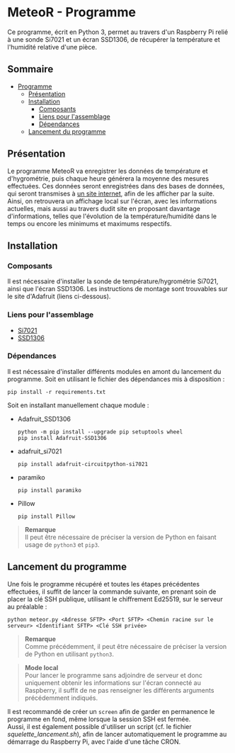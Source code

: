 # MeteoR - Programme
Ce programme, écrit en Python 3, permet au travers d'un Raspberry Pi
relié à une sonde Si7021 et un écran SSD1306, de récupérer la température et
l'humidité relative d'une pièce.

## **Sommaire**
- [Programme](#meteor---programme)
  - [Présentation](#présentation)
  - [Installation](#installation)
    - [Composants](#composants)
    - [Liens pour l'assemblage](#liens-pour-lassemblage)
    - [Dépendances](#dépendances)
  - [Lancement du programme](#lancement-du-programme)

## **Présentation**
Le programme MeteoR va enregistrer les données de température et d'hygrométrie,
puis chaque heure générera la moyenne des mesures effectuées. Ces données seront
enregistrées dans des bases de données, qui seront transmises à [un site
internet](https://github.com/LoicDblt/MeteoR-Site), afin de les afficher par la
suite.  
Ainsi, on retrouvera un affichage local sur l'écran, avec les informations
actuelles, mais aussi au travers dudit site en proposant davantage
d'informations, telles que l'évolution de la température/humidité dans le temps
ou encore les minimums et maximums respectifs.

## **Installation**
### Composants
Il est nécessaire d'installer la sonde de température/hygrométrie Si7021,
ainsi que l'écran SSD1306.
Les instructions de montage sont trouvables sur le site d'Adafruit (liens
ci-dessous).

### Liens pour l'assemblage
* [Si7021](https://learn.adafruit.com/adafruit-si7021-temperature-plus-humidity-sensor/assembly)
* [SSD1306](https://learn.adafruit.com/monochrome-oled-breakouts/wiring-128x64-oleds)

### Dépendances
Il est nécessaire d'installer différents modules en amont du lancement du
programme.
Soit en utilisant le fichier des dépendances mis à disposition :
```
pip install -r requirements.txt
```

Soit en installant manuellement chaque module :
* Adafruit_SSD1306
  ```
  python -m pip install --upgrade pip setuptools wheel
  pip install Adafruit-SSD1306
  ```
* adafruit_si7021
  ```
  pip install adafruit-circuitpython-si7021
  ```
* paramiko
  ```
  pip install paramiko
  ```
* Pillow
  ```
  pip install Pillow
  ```

> **Remarque**  
Il peut être nécessaire de préciser la version de Python en
faisant usage de ```python3``` et ```pip3```.

## **Lancement du programme**
Une fois le programme récupéré et toutes les étapes précédentes effectuées,
il suffit de lancer la commande suivante, en prenant soin de placer la clé SSH
publique, utilisant le chiffrement Ed25519, sur le serveur au préalable :

```shell
python meteor.py <Adresse SFTP> <Port SFTP> <Chemin racine sur le serveur> <Identifiant SFTP> <Clé SSH privée>
```

> **Remarque**  
Comme précédemment, il peut être nécessaire de préciser la
version de Python en utilisant ```python3```.

> **Mode local**  
Pour lancer le programme sans adjoindre de serveur et donc uniquement obtenir
les informations sur l'écran connecté au Raspberry, il suffit de ne pas
renseigner les différents arguments précédemment indiqués.

Il est recommandé de créer un ```screen``` afin de garder en permanence le
programme en fond, même lorsque la session SSH est fermée.  
Aussi, il est également possible d'utiliser un script (cf. le fichier
*squelette_lancement.sh*), afin de lancer automatiquement le programme
au démarrage du Raspberry Pi, avec l'aide d'une tâche CRON.